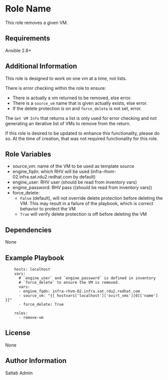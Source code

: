 Role Name
=========

This role removes a given VM.

Requirements
------------

Ansible 2.8+

Additional Information
--------------
This role is designed to work on one vm at a time, not lists.

There is error checking within the role to ensure:
* There is actually a vm returned to be removed, else error.
* There is a `source_vm` name that is given actually exists, else error.
* If the delete protection is on and `force_delete` is not set, error.

The `Get VM Info` that returns a list is only used for error checking and not generating an iterative list of VMs to remove from the return.

If this role is desired to be updated to enhance this functionality, please do so. At the time of creation, that was not required functionality for this role.

Role Variables
--------------

* source_vm: name of the VM to be used as template source
* engine_fqdn: which RHV will be used (infra-rhvm-02.infra.sat.rdu2.redhat.com by default)
* engine_user: RHV user (should be read from inventory vars)
* engine_password: RHV pass ((should be read from inventory vars))
* force_delete:
   * `False` (default), will not override delete protection before deleting the VM. This may result in a failure of the playbook, which is correct behavior to protect the VM
   * `True` will verify delete protection is off before deleting the VM

Dependencies
------------

None

Example Playbook
----------------

        hosts: localhost
        vars:
          # `engine_user` and `engine_password` is defined in inventory
          # `force_delete` to ensure the VM is removed.
          vars:
          - engine_fqdn: infra-rhvm-02.infra.sat.rdu2.redhat.com
          - source_vm: "{{ hostvars['localhost']['ovirt_vms'][0]['name'] }}"
          - force_delete: True

        roles:
          - remove-vm


License
-------

None

Author Information
------------------

Satlab Admin
